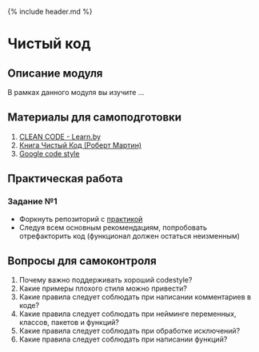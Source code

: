 {% include header.md %}

Чистый код
====================
Описание модуля
---------------------
В рамках данного модуля вы изучите ...

Материалы для самоподготовки
---------------------
1. [CLEAN CODE - Learn.by](https://learn.by/courses/course-v1:EPAM+CC+ext1/about)
2. [Книга Чистый Код (Роберт Мартин)](./books/Чистый%20Код%20(Роберт%20Мартин).djvu)
3. [Google code style](https://google.github.io/styleguide/javaguide.html)

Практическая работа
---------------------
### Задание №1
+ Форкнуть репозиторий с [практикой](https://github.com/JAVA-ONLINE-EDUCATION-COURSE/clean-code-practice)
+ Следуя всем основным рекомендациям, попробовать отрефакторить код (функционал должен остаться неизменным)

Вопросы для самоконтроля
---------------------
1. Почему важно поддерживать хороший codestyle?
2. Какие примеры плохого стиля можно привести?
3. Какие правила следует соблюдать при написании комментариев в коде?
4. Какие правила следует соблюдать при нейминге переменных, классов, пакетов и функций?
5. Какие правила следует соблюдать при обработке исключений?
6. Какие правила следует соблюдать при написании функций?
